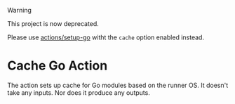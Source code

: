> [!WARNING]  
> This project is now deprecated.
> 
> Please use [actions/setup-go](https://github.com/actions/setup-go) witht the `cache` option enabled instead.

# Cache Go Action

The action sets up cache for Go modules based on the runner OS. It doesn't take any inputs. Nor does it produce any outputs.
